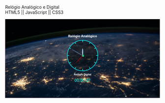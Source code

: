 Relógio Analógico e Digital 
<br>
HTML5 || JavaScript || CSS3

<div align="center">
<img src="/imagens/feito.jpeg" width="700px" />
</div>
